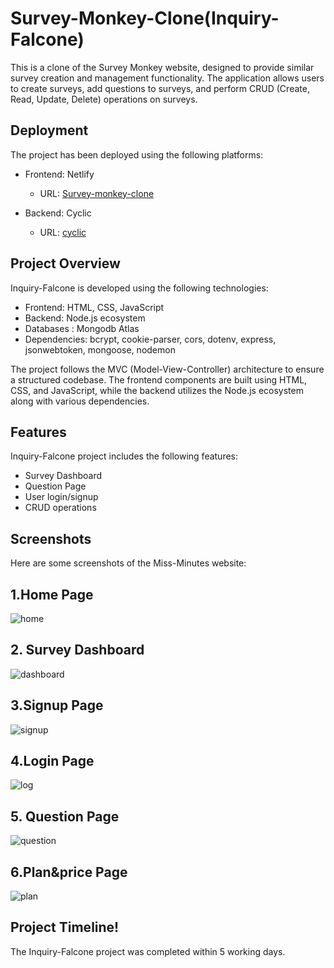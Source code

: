 # Survey-Monkey-Clone(Inquiry-Falcone)

This is a clone of the Survey Monkey website, designed to provide similar survey creation and management functionality. The application allows users to create surveys, add questions to surveys, and perform CRUD (Create, Read, Update, Delete) operations on surveys.



## Deployment

The project has been deployed using the following platforms:

- Frontend: Netlify
  - URL: [Survey-monkey-clone](https://chipper-trifle-7772b9.netlify.app/)

- Backend: Cyclic
  - URL: [cyclic](https://long-tan-crab-vest.cyclic.app)

## Project Overview

Inquiry-Falcone is developed using the following technologies:

- Frontend: HTML, CSS, JavaScript
- Backend: Node.js ecosystem
- Databases : Mongodb Atlas
- Dependencies:  bcrypt, cookie-parser, cors, dotenv, express, jsonwebtoken, mongoose, nodemon

The project follows the MVC (Model-View-Controller) architecture to ensure a structured codebase. The frontend components are built using HTML, CSS, and JavaScript, while the backend utilizes the Node.js ecosystem along with various dependencies.

## Features

Inquiry-Falcone project includes the following features:

- Survey Dashboard
- Question Page
- User login/signup
- CRUD operations

## Screenshots

Here are some screenshots of the Miss-Minutes website:

## 1.Home Page

![home](https://github.com/kuldeepkd13/Doller-tree-clone/assets/119401564/96e9bcf1-4f68-487d-a106-0e41d40c0362)

## 2. Survey Dashboard
  ![dashboard](https://github.com/kuldeepkd13/Doller-tree-clone/assets/119401564/1f499e31-e0d1-41ab-9618-5d82c4589278)
## 3.Signup Page
![signup](https://github.com/kuldeepkd13/Doller-tree-clone/assets/119401564/1e93a282-0fcc-431f-9abf-c430822f7854)
## 4.Login Page
![log](https://github.com/kuldeepkd13/Doller-tree-clone/assets/119401564/f252eaea-6d6a-4708-ba31-d36973dab3fb)
## 5. Question Page
![question](https://github.com/kuldeepkd13/Doller-tree-clone/assets/119401564/57e39d67-0790-4a72-8292-12916064de1c)
## 6.Plan&price Page
![plan](https://github.com/kuldeepkd13/Doller-tree-clone/assets/119401564/2781df73-e758-443a-9812-0a0e2c82f8be)

## Project Timeline!

The Inquiry-Falcone project was completed within 5 working days. 



